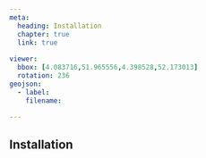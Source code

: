 ```yaml
---
meta:
  heading: Installation
  chapter: true
  link: true
  
viewer:
  bbox: [4.083716,51.965556,4.398528,52.173013]
  rotation: 236
geojson:
  - label:
    filename:

---
```


## Installation

